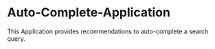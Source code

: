 # Auto-Complete-Application
This Application provides recommendations to auto-complete a search query.
